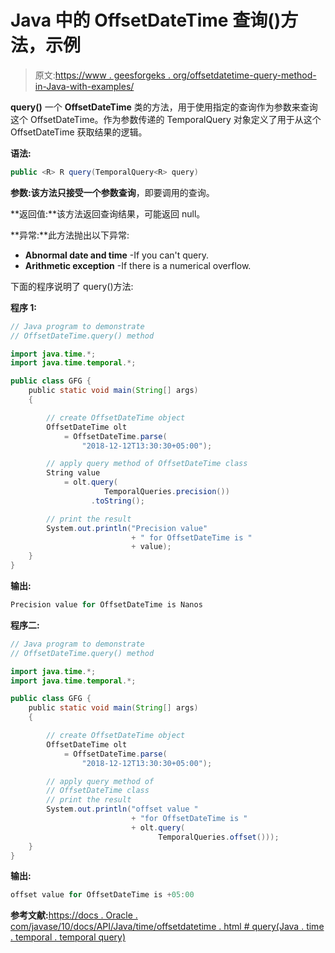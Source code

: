 # Java 中的 OffsetDateTime 查询()方法，示例

> 原文:[https://www . geesforgeks . org/offsetdatetime-query-method-in-Java-with-examples/](https://www.geeksforgeeks.org/offsetdatetime-query-method-in-java-with-examples/)

**query()** 一个 **OffsetDateTime** 类的方法，用于使用指定的查询作为参数来查询这个 OffsetDateTime。作为参数传递的 TemporalQuery 对象定义了用于从这个 OffsetDateTime 获取结果的逻辑。

**语法:**

```java
public <R> R query(TemporalQuery<R> query)

```

**参数:**该方法只接受一个参数**查询**，即要调用的查询。

**返回值:**该方法返回查询结果，可能返回 null。

**异常:**此方法抛出以下异常:

*   **Abnormal date and time** -If you can't query.
*   **Arithmetic exception** -If there is a numerical overflow.

下面的程序说明了 query()方法:

**程序 1:**

```java
// Java program to demonstrate
// OffsetDateTime.query() method

import java.time.*;
import java.time.temporal.*;

public class GFG {
    public static void main(String[] args)
    {

        // create OffsetDateTime object
        OffsetDateTime olt
            = OffsetDateTime.parse(
                "2018-12-12T13:30:30+05:00");

        // apply query method of OffsetDateTime class
        String value
            = olt.query(
                     TemporalQueries.precision())
                  .toString();

        // print the result
        System.out.println("Precision value"
                           + " for OffsetDateTime is "
                           + value);
    }
}
```

**输出:**

```java
Precision value for OffsetDateTime is Nanos

```

**程序二:**

```java
// Java program to demonstrate
// OffsetDateTime.query() method

import java.time.*;
import java.time.temporal.*;

public class GFG {
    public static void main(String[] args)
    {

        // create OffsetDateTime object
        OffsetDateTime olt
            = OffsetDateTime.parse(
                "2018-12-12T13:30:30+05:00");

        // apply query method of
        // OffsetDateTime class
        // print the result
        System.out.println("offset value "
                           + "for OffsetDateTime is "
                           + olt.query(
                                 TemporalQueries.offset()));
    }
}
```

**输出:**

```java
offset value for OffsetDateTime is +05:00

```

**参考文献:**[https://docs . Oracle . com/javase/10/docs/API/Java/time/offsetdatetime . html # query(Java . time . temporal . temporal query)](https://docs.oracle.com/javase/10/docs/api/java/time/OffsetDateTime.html#query(java.time.temporal.TemporalQuery))